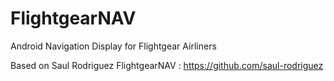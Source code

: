 # FlightgearNAV
Android Navigation Display for Flightgear Airliners 

Based on Saul Rodriguez FlightgearNAV : https://github.com/saul-rodriguez
